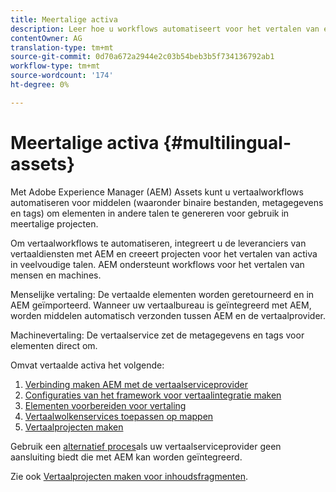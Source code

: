 ```yaml
---
title: Meertalige activa
description: Leer hoe u workflows automatiseert voor het vertalen van elementen, waaronder binaire bestanden, metagegevens en tags in meerdere talen.
contentOwner: AG
translation-type: tm+mt
source-git-commit: 0d70a672a2944e2c03b54beb3b5f734136792ab1
workflow-type: tm+mt
source-wordcount: '174'
ht-degree: 0%

---
```



# Meertalige activa {#multilingual-assets}

Met Adobe Experience Manager (AEM) Assets kunt u vertaalworkflows automatiseren voor middelen (waaronder binaire bestanden, metagegevens en tags) om elementen in andere talen te genereren voor gebruik in meertalige projecten.

Om vertaalworkflows te automatiseren, integreert u de leveranciers van vertaaldiensten met AEM en creeert projecten voor het vertalen van activa in veelvoudige talen. AEM ondersteunt workflows voor het vertalen van mensen en machines.

Menselijke vertaling: De vertaalde elementen worden geretourneerd en in AEM geïmporteerd. Wanneer uw vertaalbureau is geïntegreerd met AEM, worden middelen automatisch verzonden tussen AEM en de vertaalprovider.

Machinevertaling: De vertaalservice zet de metagegevens en tags voor elementen direct om.

Omvat vertaalde activa het volgende:

1. [Verbinding maken AEM met de vertaalserviceprovider](/help/sites-administering/tc-tic.md#connecting-to-a-translation-service-provider)
1. [Configuraties van het framework voor vertaalintegratie maken](/help/sites-administering/tc-tic.md)
1. [Elementen voorbereiden voor vertaling](preparing-assets-for-translation.md)
1. [Vertaalwolkenservices toepassen op mappen](transition-cloud-services.md)
1. [Vertaalprojecten maken](translation-projects.md)

Gebruik een [alternatief proces](/help/sites-administering/tc-manage.md#exporting-a-translation-job)als uw vertaalserviceprovider geen aansluiting biedt die met AEM kan worden geïntegreerd.

Zie ook [Vertaalprojecten maken voor inhoudsfragmenten](creating-translation-projects-for-content-fragments.md).
